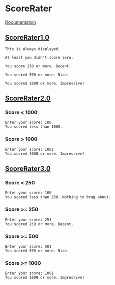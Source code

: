 # ScoreRater

[Documentation](../../docs/Chapter2/ScoreRater/)

## [ScoreRater1.0](../../docs/Chapter2/ScoreRater/ScoreRater1.0/)
```
This is always displayed.

At least you didn't score zero.

You score 250 or more. Decent.

You scored 500 or more. Nice.

You scored 1000 or more. Impressive!
```

## [ScoreRater2.0](../../docs/Chapter2/ScoreRater/ScoreRater2.0/)

### Score < 1000
```
Enter your score: 100
You scored less than 1000.
```

### Score > 1000
```
Enter your score: 1001
You scored 1000 or more. Impressive!
```

## [ScoreRater3.0](../../docs/Chapter2/ScoreRater/ScoreRater3.0/)

### Score < 250
```
Enter your score: 100
You scored less than 250. Nothing to brag about.
```

### Score >= 250
```
Enter your score: 251
You scored 250 or more. Decent.
```

### Score >= 500
```
Enter your score: 501
You scored 500 or more. Nice.
```

### Score >= 1000
```
Enter your score: 1001
You scored 1000 or more. Impressive!
```
